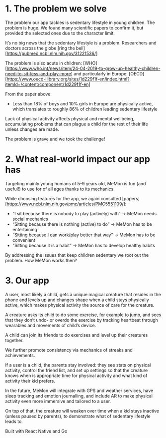 # 1. The problem we solve

The problem our app tackles is sedentary lifestyle in young children. The problem is huge. We found many scientific papers to confirm it, but provided the selected ones due to the character limit.

It’s no big news that the sedentary lifestyle is a problem. Researchers and doctors across the globe [ring the bell] [https://pubmed.ncbi.nlm.nih.gov/31221536/]

The problem is also acute in children: [WHO] [https://www.who.int/news/item/24-04-2019-to-grow-up-healthy-children-need-to-sit-less-and-play-more] and particularly in Europe: [OECD] [https://www.oecd-ilibrary.org/sites/1d229f1f-en/index.html?itemId=/content/component/1d229f1f-en]

From the paper above:
- Less than 18% of boys and 10% girls in Europe are physically active, which translates to roughly 86% of children leading sedentary lifestyle

Lack of physical activity affects physical and mental wellbeing, accumulating problems that can plague a child for the rest of their life unless changes are made.

The problem is grave and we took the challenge!

# 2. What real-world impact our app has

Targeting mainly young humans of 5-9 years old, MeMon is fun (and useful!)  to use for of all ages thanks to its mechanics.

While choosing features for the app, we again consulted [papers] [https://www.ncbi.nlm.nih.gov/pmc/articles/PMC5551109/]:

- “I sit because there is nobody to play (actively) with” → MeMon needs social mechanics
- “Sitting because there is nothing (active) to do” → MeMon has to be entertaining
- “Sitting because I can work/play better that way” → MeMon has to be convenient
- “Sitting because it is a habit” → MeMon has to develop healthy habits

By addressing the issues that keep children sedentary we root out the problem. How MeMon works then?

# 3. Our app

A user, most likely a child, gets a unique magical creature that resides in the phone and levels up and changes shape when a child stays physically active, which makes physical activity the source of care for the creature. 

A creature asks its child to do some exercise, for example to jump, and sees that they don’t undo- or overdo the exercise by tracking heartbeat through wearables and movements of child’s device.

A child can join its friends to do exercises and level up their creatures together. 

We further promote consistency via mechanics of streaks and achievements.

If a user is a child, the parents stay involved: they see stats on physical activity, control the friend list, and set up settings so that the creature knows when is appropriate time for physical activity and what kind of activity their kid prefers.

In the future, MeMon will integrate with GPS and weather services, have sleep tracking and emotion journalling, and include AR to make physical activity even more immersive and tailored to a user.

On top of that, the creature will weaken over time when a kid stays inactive (unless paused by parents), to demonstrate what of sedentary lifestyle leads to.

Built with React Native and Go